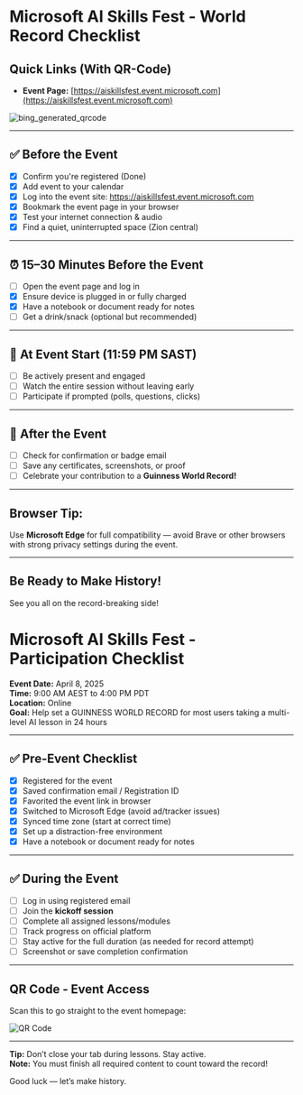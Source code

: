 # Microsoft AI Skills Fest - World Record Checklist

## Quick Links (With QR-Code)

- **Event Page:** [https://aiskillsfest.event.microsoft.com](https://aiskillsfest.event.microsoft.com)

![bing_generated_qrcode](https://github.com/user-attachments/assets/375af801-7274-4e29-a54a-398648743417) 


---

## ✅ Before the Event
- [x] Confirm you're registered (Done)
- [x] Add event to your calendar
- [x] Log into the event site: https://aiskillsfest.event.microsoft.com
- [x] Bookmark the event page in your browser
- [x] Test your internet connection & audio
- [x] Find a quiet, uninterrupted space (Zion central)

---

## ⏰ 15–30 Minutes Before the Event
- [ ] Open the event page and log in
- [x] Ensure device is plugged in or fully charged
- [x] Have a notebook or document ready for notes
- [ ] Get a drink/snack (optional but recommended)

---

## 🚨 At Event Start (11:59 PM SAST)
- [ ] Be actively present and engaged
- [ ] Watch the entire session without leaving early
- [ ] Participate if prompted (polls, questions, clicks)

---

## 🎉 After the Event
- [ ] Check for confirmation or badge email
- [ ] Save any certificates, screenshots, or proof
- [ ] Celebrate your contribution to a **Guinness World Record!**

---

## Browser Tip:
Use **Microsoft Edge** for full compatibility — avoid Brave or other browsers with strong privacy settings during the event.

---

## Be Ready to Make History!
See you all on the record-breaking side!







# Microsoft AI Skills Fest - Participation Checklist

**Event Date:** April 8, 2025  
**Time:** 9:00 AM AEST to 4:00 PM PDT  
**Location:** Online  
**Goal:** Help set a GUINNESS WORLD RECORD for most users taking a multi-level AI lesson in 24 hours

---

## ✅ Pre-Event Checklist

- [x] Registered for the event  
- [x] Saved confirmation email / Registration ID  
- [x] Favorited the event link in browser  
- [x] Switched to Microsoft Edge (avoid ad/tracker issues)  
- [x] Synced time zone (start at correct time)  
- [x] Set up a distraction-free environment  
- [x] Have a notebook or document ready for notes  

---

## ✅ During the Event

- [ ] Log in using registered email  
- [ ] Join the **kickoff session**  
- [ ] Complete all assigned lessons/modules  
- [ ] Track progress on official platform  
- [ ] Stay active for the full duration (as needed for record attempt)  
- [ ] Screenshot or save completion confirmation  

---

## QR Code - Event Access

Scan this to go straight to the event homepage:

![QR Code](https://api.qrserver.com/v1/create-qr-code/?size=180x180&data=https://aiskills.microsoft.com)

---

**Tip:** Don’t close your tab during lessons. Stay active.  
**Note:** You must finish all required content to count toward the record!

Good luck — let’s make history.
